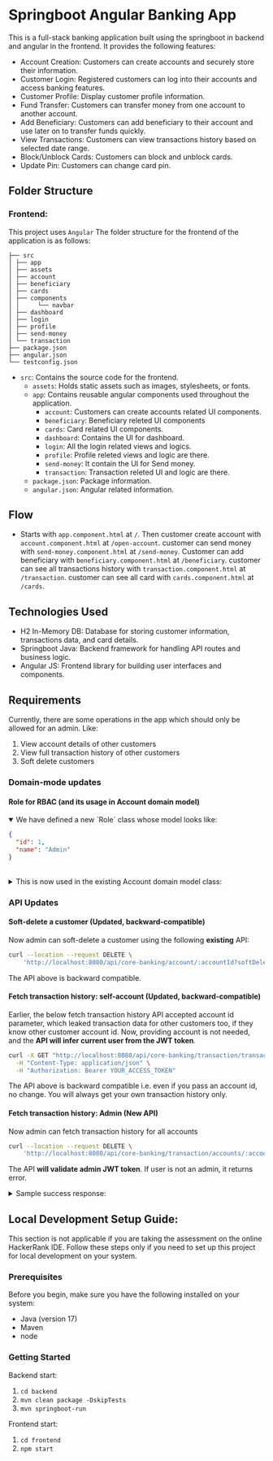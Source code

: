 # Springboot Angular Banking App

This is a full-stack banking application built using the springboot in backend and angular in the frontend. It provides
the following features:

- Account Creation: Customers can create accounts and securely store their information.
- Customer Login: Registered customers can log into their accounts and access banking features.
- Customer Profile: Display customer profile information.
- Fund Transfer: Customers can transfer money from one account to another account.
- Add Beneficiary: Customers can add beneficiary to their account and use later on to transfer funds quickly.
- View Transactions: Customers can view transactions history based on selected date range.
- Block/Unblock Cards: Customers can block and unblock cards.
- Update Pin: Customers can change card pin.

## Folder Structure

### Frontend:

This project uses `Angular`
The folder structure for the frontend of the application is as follows:

```
├── src
│ ├── app
│ ├── assets
│ ├── account
│ ├── beneficiary
│ ├── cards
│ ├── components
│ │     └── navbar
│ ├── dashboard
│ ├── login
│ ├── profile
│ ├── send-money
│ └── transaction
├── package.json
├── angular.json
└── testconfig.json
```

- `src`: Contains the source code for the frontend.
    - `assets`: Holds static assets such as images, stylesheets, or fonts.
    - `app`: Contains reusable angular components used throughout the application.
        - `account`: Customers can create accounts related UI components.
        - `beneficiary`: Beneficiary releted UI components
        - `cards`: Card related UI components.
        - `dashboard`: Contains the UI for dashboard.
        - `login`: All the login related views and logics.
        - `profile`: Profile releted views and logic are there.
        - `send-money`: It contain the UI for Send money.
        - `transaction`: Transaction releted UI and logic are there.
    - `package.json`: Package information.
    - `angular.json`: Angular related information.

## Flow

- Starts with `app.component.html` at `/`. Then customer create account with `account.component.html` at `/open-account`.
  customer can send money with `send-money.component.html` at `/send-money`. Customer can add beneficiary with `beneficiary.component.html` at `/beneficiary`.
  customer can see all transactions history with `transaction.component.html` at `/transaction`. customer can see all card with `cards.component.html` at `/cards`.

## Technologies Used

- H2 In-Memory DB: Database for storing customer information, transactions data, and card details.
- Springboot Java: Backend framework for handling API routes and business logic.
- Angular JS: Frontend library for building user interfaces and components.

## Requirements
Currently, there are some operations in the app which should only be allowed for an admin. Like:
1. View account details of other customers
2. View full transaction history of other customers
3. Soft delete customers

### Domain-mode updates
#### Role for RBAC (and its usage in Account domain model)
<details open>
<summary>We have defined a new `Role` class whose model looks like:</summary>

```json
{
  "id": 1,
  "name": "Admin"
}
```
</details>
<br />
<details>
<summary>This is now used in the existing Account domain model class:</summary>

```json
{
  "accountId": 12,
  "firstName": "John",
  "lastName": "Doe",
  "dob": "1990-01-01",
  "gender": "Male",
  "address": "1234 Elm Street",
  "city": "Springfield",
  "emailAddress": "john.doe@example.com",
  "balance": 2434.76,
  "password": "password123",
  "deleted": false,
  "deletedAt": null,
  "roles": [
    {
      "id": 1,
      "name": "Admin"
    },
    {
      "id": 2,
      "name": "User"
    }
  ]
}
```
</details>

### API Updates
#### **Soft-delete a customer** (Updated, backward-compatible)
Now admin can soft-delete a customer using the following **existing** API:
```bash
curl --location --request DELETE \
    'http://localhost:8080/api/core-banking/account/:accountId?softDelete=true'
```
The API above is backward compatible.

#### **Fetch transaction history: self-account** (Updated, backward-compatible)
Earlier, the below fetch transaction history API accepted account id parameter, which leaked transaction data for other customers too, if they know other customer account id. Now, providing account is not needed, and the **API will infer current user from the JWT token**.
```bash
curl -X GET "http://localhost:8080/api/core-banking/transaction/transactionHistory/accounts/12345?fromDate=2024-01-01&toDate=2024-12-31" \
  -H "Content-Type: application/json" \
  -H "Authorization: Bearer YOUR_ACCESS_TOKEN"
```
The API above is backward compatible i.e. even if you pass an account id, no change. You will always get your own transaction history only.

#### **Fetch transaction history: Admin** (New API)
Now admin can fetch transaction history for all accounts
```bash
curl --location --request DELETE \
    'http://localhost:8080/api/core-banking/transaction/accounts/:accountId'
```
The API **will validate admin JWT token**. If user is not an admin, it returns error.
<details>
<summary>Sample success response:</summary>

```json
[
  {
    "dateCreated": "2024-05-01 12:34:56",
    "lastCreated": "2024-05-01 12:34:56",
    "transactionId": 1042,
    "fromAccountId": 12345,
    "toAccountId": 67890,
    "transferAmount": 100.50
  },
  {
    "dateCreated": "2024-06-15 08:45:30",
    "lastCreated": "2024-06-15 08:45:30",
    "transactionId": 1043,
    "fromAccountId": 12345,
    "toAccountId": 13579,
    "transferAmount": 250.00
  },
  {
    "dateCreated": "2024-07-22 16:00:00",
    "lastCreated": "2024-07-22 16:00:00",
    "transactionId": 1044,
    "fromAccountId": 24680,
    "toAccountId": 12345,
    "transferAmount": 300.75
  }
]
```
</details>

## Local Development Setup Guide:

This section is not applicable if you are taking the assessment on the online HackerRank IDE. Follow these steps only if
you need to set up this project for local development on your system.

### Prerequisites

Before you begin, make sure you have the following installed on your system:

- Java (version 17)
- Maven
- node

### Getting Started

Backend start:

1. `cd backend`
2. `mvn clean package -DskipTests`
3. `mvn springboot-run`

Frontend start:

1. `cd frontend`
2. `npm start`